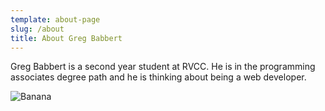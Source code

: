 ```yaml
---
template: about-page
slug: /about
title: About Greg Babbert
---
```

Greg Babbert is a second year student at RVCC. He is in the programming associates degree path and he is thinking about being a web developer.

![Banana](/assets/mike-dorner-sf_1ZDA1YFw-unsplash.jpg "Banana")